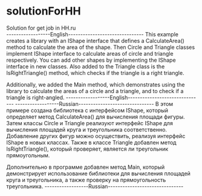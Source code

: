 # solutionForHH
Solution for get job in HH.ru </br>
------------------English-------------------------------
This example creates a library with an IShape interface 
that defines a CalculateArea() method to calculate the 
area of the shape. Then Circle and Triangle classes 
implement IShape interface to calculate areas of circle 
and triangle respectively. You can add other shapes by 
implementing the IShape interface in new classes. 
Also added to the Triangle class is the IsRightTriangle() 
method, which checks if the triangle is a right triangle.

Additionally, we added the Main method, which demonstrates 
using the library to calculate the areas of a circle and a 
triangle, and to check if a triangle is right-angled.
------------------English-------------------------------
------------------Russian-------------------------------
В этом примере создана библиотека с интерфейсом IShape, 
который определяет метод CalculateArea() для вычисления 
площади фигуры. Затем классы Circle и Triangle реализуют 
интерфейс IShape для вычисления площадей круга и 
треугольника соответственно. Добавление других фигур можно 
осуществить, реализуя интерфейс IShape в новых классах. 
Также в классе Triangle добавлен метод IsRightTriangle(),
который проверяет, является ли треугольник прямоугольным.

Дополнительно в программе добавлен метод Main, 
который демонстрирует использование библиотеки для 
вычисления площадей круга и треугольника, 
а также проверку на прямоугольность треугольника.
------------------Russian-------------------------------
